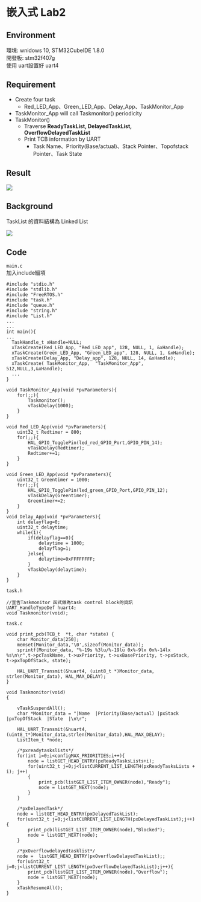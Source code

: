 # 嵌入式 Lab2    

## Environment  
環境: wnidows 10, STM32CubeIDE 1.8.0  
開發板: stm32f407g  
使用 uart設置好 uart4    

## Requirement  
* Create four task  
    * Red_LED_App、Green_LED_App、Delay_App、TaskMonitor_App  
* TaskMonitor_App will call Taskmonitor() periodicity  
* TaskMonitor()  
    * Traverse **ReadyTaskList, DelayedTaskList, OverflowDelayedTaskList**  
    * Print TCB information by UART
        * Task Name、Priority(Base/actual)、Stack Pointer、Topofstack Pointer、Task State    

## Result  
![](https://i.imgur.com/YlNBpY6.png)    

## Background  
TaskList 的資料結構為 Linked List    

![](https://i.imgur.com/mXgBPf4.png)    


## Code  


`main.c`  
加入include細項  
```c=
#include "stdio.h"
#include "stdlib.h"
#include "FreeRTOS.h"
#include "task.h"
#include "queue.h"
#include "string.h"
#include "List.h"
...
...    
int main(){
...
  TaskHandle_t xHandle=NULL;
  xTaskCreate(Red_LED_App, "Red_LED_app", 128, NULL, 1, &xHandle);
  xTaskCreate(Green_LED_App, "Green_LED_app", 128, NULL, 1, &xHandle);
  xTaskCreate(Delay_App, "Delay_app", 128, NULL, 14, &xHandle);
  xTaskCreate( TaskMonitor_App,  "TaskMonitor_App", 512,NULL,3,&xHandle);
  ...
}

void TaskMonitor_App(void *pvParameters){
	for(;;){
		Taskmonitor();
		vTaskDelay(1000);
	}
}

void Red_LED_App(void *pvParameters){
	uint32_t Redtimer = 800;
	for(;;){
		HAL_GPIO_TogglePin(led_red_GPIO_Port,GPIO_PIN_14);
		vTaskDelay(Redtimer);
		Redtimer+=1;
	}
}

void Green_LED_App(void *pvParameters){
	uint32_t Greentimer = 1000;
	for(;;){
		HAL_GPIO_TogglePin(led_green_GPIO_Port,GPIO_PIN_12);
		vTaskDelay(Greentimer);
		Greentimer+=2;
	}
}
void Delay_App(void *pvParameters){
	int delayflag=0;
	uint32_t delaytime;
	while(1){
		if(delayflag==0){
			delaytime = 1000;
			delayflag=1;
		}else{
			delaytime=0xFFFFFFFF;
		}
		vTaskDelay(delaytime);
	}
}
```  
`task.h`  
```c=
//宣告Taskmonitor 函式做為task control block的資訊
UART_HandleTypeDef huart4;
void Taskmonitor(void);
```
`task.c`    

```c=
void print_pcb(TCB_t  *t, char *state) {
	char Monitor_data[250]; 
	memset(Monitor_data,'\0',sizeof(Monitor_data));
	sprintf(Monitor_data, "%-19s %3lu/%-19lu 0x%-9lx 0x%-14lx %s\n\r",t->pcTaskName, t->uxPriority, t->uxBasePriority, t->pxStack, t->pxTopOfStack, state);

	HAL_UART_Transmit(&huart4, (uint8_t *)Monitor_data, strlen(Monitor_data), HAL_MAX_DELAY);
}

void Taskmonitor(void)
{

	vTaskSuspendAll();
	char *Monitor_data = "|Name  |Priority(Base/actual) |pxStack  |pxTopOfStack  |State  |\n\r";

	HAL_UART_Transmit(&huart4,(uint8_t*)Monitor_data,strlen(Monitor_data),HAL_MAX_DELAY);
	ListItem_t *node;

	/*pxreadytaskslists*/
	for(int i=0;i<configMAX_PRIORITIES;i++){
		node = listGET_HEAD_ENTRY(pxReadyTasksLists+i);
		for(uint32_t j=0;j<listCURRENT_LIST_LENGTH(pxReadyTasksLists + i); j++)
		{
			print_pcb(listGET_LIST_ITEM_OWNER(node),"Ready");
			node = listGET_NEXT(node);
		}
	}

	/*pxDelayedTask*/
	node = listGET_HEAD_ENTRY(pxDelayedTaskList);
	for(uint32_t j=0;j<listCURRENT_LIST_LENGTH(pxDelayedTaskList);j++){
		print_pcb(listGET_LIST_ITEM_OWNER(node),"Blocked");
		node = listGET_NEXT(node);
	}

	/*pxOverflowdelayedtasklist*/
	node =  listGET_HEAD_ENTRY(pxOverflowDelayedTaskList);;
	for(uint32_t j=0;j<listCURRENT_LIST_LENGTH(pxOverflowDelayedTaskList);j++){
		print_pcb(listGET_LIST_ITEM_OWNER(node),"Overflow");
		node = listGET_NEXT(node);
	}
	xTaskResumeAll();
}
```
